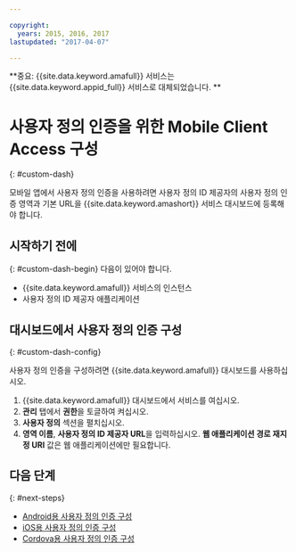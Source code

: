 ```yaml
---

copyright:
  years: 2015, 2016, 2017
lastupdated: "2017-04-07"

---
```


**중요: {{site.data.keyword.amafull}} 서비스는 {{site.data.keyword.appid_full}} 서비스로 대체되었습니다. **

# 사용자 정의 인증을 위한 Mobile Client Access 구성
{: #custom-dash}


모바일 앱에서 사용자 정의 인증을 사용하려면 사용자 정의 ID 제공자의 사용자 정의 인증 영역과 기본 URL을 {{site.data.keyword.amashort}} 서비스 대시보드에 등록해야 합니다. 

## 시작하기 전에
{: #custom-dash-begin}
다음이 있어야 합니다.
* {{site.data.keyword.amafull}} 서비스의 인스턴스
* 사용자 정의 ID 제공자 애플리케이션

## 대시보드에서 사용자 정의 인증 구성
{: #custom-dash-config}

사용자 정의 인증을 구성하려면 {{site.data.keyword.amafull}} 대시보드를 사용하십시오. 

1. {{site.data.keyword.amafull}} 대시보드에서 서비스를 여십시오. 
1. **관리** 탭에서 **권한**을 토글하여 켜십시오. 
1. **사용자 정의** 섹션을 펼치십시오. 
1. **영역 이름**, **사용자 정의 ID 제공자 URL**을 입력하십시오. **웹 애플리케이션 경로 재지정 URI** 값은 웹 애플리케이션에만 필요합니다. 

## 다음 단계
{: #next-steps}
* [Android용 사용자 정의 인증 구성](custom-auth-android.html)
* [iOS용 사용자 정의 인증 구성](custom-auth-ios-swift-sdk.html)
* [Cordova용 사용자 정의 인증 구성](custom-auth-cordova.html)
